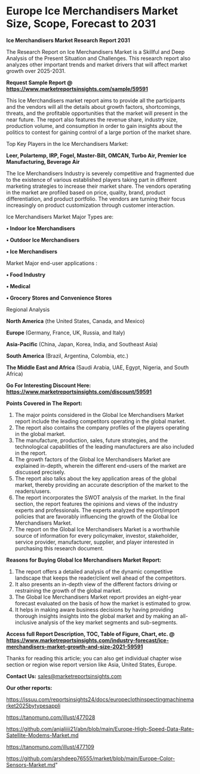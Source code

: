 # Europe Ice Merchandisers Market Size, Scope, Forecast to 2031

<strong>Ice Merchandisers Market Research Report 2031</strong>

The Research Report on Ice Merchandisers Market is a Skillful and Deep Analysis of the Present Situation and Challenges. This research report also analyzes other important trends and market drivers that will affect market growth over 2025-2031.

<strong>Request Sample Report @ <a href=https://www.marketreportsinsights.com/sample/59591>https://www.marketreportsinsights.com/sample/59591</a></strong>

This Ice Merchandisers market report aims to provide all the participants and the vendors will all the details about growth factors, shortcomings, threats, and the profitable opportunities that the market will present in the near future. The report also features the revenue share, industry size, production volume, and consumption in order to gain insights about the politics to contest for gaining control of a large portion of the market share.

Top Key Players in the Ice Merchandisers Market:

<strong>Leer, Polartemp, IRP, Fogel, Master-Bilt, OMCAN, Turbo Air, Premier Ice Manufacturing, Beverage Air</strong>

The Ice Merchandisers Industry is severely competitive and fragmented due to the existence of various established players taking part in different marketing strategies to increase their market share. The vendors operating in the market are profiled based on price, quality, brand, product differentiation, and product portfolio. The vendors are turning their focus increasingly on product customization through customer interaction.

Ice Merchandisers Market Major Types are:

<strong>• Indoor Ice Merchandisers

• Outdoor Ice Merchandisers

• Ice Merchandisers</strong>

Market Major end-user applications :

<strong>• Food Industry

• Medical

• Grocery Stores and Convenience Stores</strong>

Regional Analysis

</u><strong><b>North America</b></strong> (the United States, Canada, and Mexico)

<strong><b>Europe </b></strong>(Germany, France, UK, Russia, and Italy)

<strong><b>Asia-Pacific</b></strong> (China, Japan, Korea, India, and Southeast Asia)

<strong><b>South America</b></strong> (Brazil, Argentina, Colombia, etc.)

<strong><b>The Middle East and Africa</b></strong> (Saudi Arabia, UAE, Egypt, Nigeria, and South Africa)

<strong>Go For Interesting Discount Here: <a href=https://www.marketreportsinsights.com/discount/59591>https://www.marketreportsinsights.com/discount/59591</a></strong>

<strong>Points Covered in The Report:</strong>
<ol>
  <li>The major points considered in the Global Ice Merchandisers Market report include the leading competitors operating in the global market.</li>
  <li>The report also contains the company profiles of the players operating in the global market.</li>
  <li>The manufacture, production, sales, future strategies, and the technological capabilities of the leading manufacturers are also included in the report.</li>
  <li>The growth factors of the Global Ice Merchandisers Market are explained in-depth, wherein the different end-users of the market are discussed precisely.</li>
  <li>The report also talks about the key application areas of the global market, thereby providing an accurate description of the market to the readers/users.</li>
  <li>The report incorporates the SWOT analysis of the market. In the final section, the report features the opinions and views of the industry experts and professionals. The experts analyzed the export/import policies that are favorably influencing the growth of the Global Ice Merchandisers Market.</li>
  <li>The report on the Global Ice Merchandisers Market is a worthwhile source of information for every policymaker, investor, stakeholder, service provider, manufacturer, supplier, and player interested in purchasing this research document.</li>
</ol>
<strong>Reasons for Buying Global Ice Merchandisers Market Report:</strong>

<ol>
  <li>The report offers a detailed analysis of the dynamic competitive landscape that keeps the reader/client well ahead of the competitors.</li>
  <li>It also presents an in-depth view of the different factors driving or restraining the growth of the global market.</li>
  <li>The Global Ice Merchandisers Market report provides an eight-year forecast evaluated on the basis of how the market is estimated to grow.</li>
  <li>It helps in making aware business decisions by having providing thorough insights insights into the global market and by making an all-inclusive analysis of the key market segments and sub-segments.</li>
</ol>
<strong>Access full Report Description, TOC, Table of Figure, Chart, etc. @ <a href=https://www.marketreportsinsights.com/industry-forecast/ice-merchandisers-market-growth-and-size-2021-59591>https://www.marketreportsinsights.com/industry-forecast/ice-merchandisers-market-growth-and-size-2021-59591</a></strong>


Thanks for reading this article; you can also get individual chapter wise section or region wise report version like Asia, United States, Europe.

<strong>Contact Us:</strong>
sales@marketreportsinsights.com

<strong>Our other reports:</strong>

<a href=https://issuu.com/reportsinsights24/docs/europeclothinspectingmachinemarket2025bytypesappli>https://issuu.com/reportsinsights24/docs/europeclothinspectingmachinemarket2025bytypesappli</a>

<a href=https://tanomuno.com/illust/477028>https://tanomuno.com/illust/477028</a>

<a href=https://github.com/anjaliiii21/abn/blob/main/Europe-High-Speed-Data-Rate-Satellite-Modems-Market.md>https://github.com/anjaliiii21/abn/blob/main/Europe-High-Speed-Data-Rate-Satellite-Modems-Market.md</a>

<a href=https://tanomuno.com/illust/477109>https://tanomuno.com/illust/477109</a>

<a href=https://github.com/arshdeep76555/market/blob/main/Europe-Color-Sensors-Market.md>https://github.com/arshdeep76555/market/blob/main/Europe-Color-Sensors-Market.md</a>"
